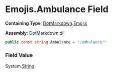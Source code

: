 # Emojis\.Ambulance Field

**Containing Type**: [DotMarkdown](../../README.md)\.[Emojis](../README.md)

**Assembly**: DotMarkdown\.dll

```csharp
public const string Ambulance = ":ambulance:"
```

### Field Value

System\.[String](https://docs.microsoft.com/en-us/dotnet/api/system.string)